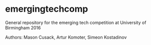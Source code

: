# emergingtechcomp
General repository for the emerging tech competition at University of Birmingham 2016

Authors: Mason Cusack, Artur Komoter, Simeon Kostadinov
